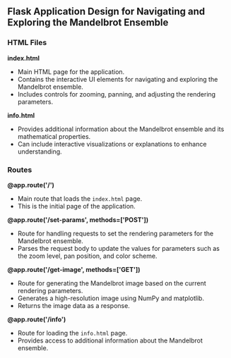 ## Flask Application Design for Navigating and Exploring the Mandelbrot Ensemble

### HTML Files

**index.html**

- Main HTML page for the application.
- Contains the interactive UI elements for navigating and exploring the Mandelbrot ensemble.
- Includes controls for zooming, panning, and adjusting the rendering parameters.

**info.html**

- Provides additional information about the Mandelbrot ensemble and its mathematical properties.
- Can include interactive visualizations or explanations to enhance understanding.

### Routes

**@app.route('/')**

- Main route that loads the `index.html` page.
- This is the initial page of the application.

**@app.route('/set-params', methods=['POST'])**

- Route for handling requests to set the rendering parameters for the Mandelbrot ensemble.
- Parses the request body to update the values for parameters such as the zoom level, pan position, and color scheme.

**@app.route('/get-image', methods=['GET'])**

- Route for generating the Mandelbrot image based on the current rendering parameters.
- Generates a high-resolution image using NumPy and matplotlib.
- Returns the image data as a response.

**@app.route('/info')**

- Route for loading the `info.html` page.
- Provides access to additional information about the Mandelbrot ensemble.
